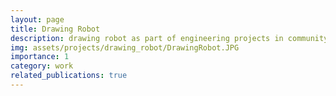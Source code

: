 ```yaml
---
layout: page
title: Drawing Robot
description: drawing robot as part of engineering projects in community service.
img: assets/projects/drawing_robot/DrawingRobot.JPG
importance: 1
category: work
related_publications: true
---
```

